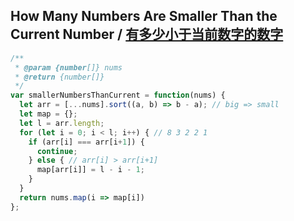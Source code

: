 ## How Many Numbers Are Smaller Than the Current Number / [有多少小于当前数字的数字](https://leetcode-cn.com/problems/how-many-numbers-are-smaller-than-the-current-number/)

```js
/**
 * @param {number[]} nums
 * @return {number[]}
 */
var smallerNumbersThanCurrent = function(nums) {
  let arr = [...nums].sort((a, b) => b - a); // big => small
  let map = {};
  let l = arr.length;
  for (let i = 0; i < l; i++) { // 8 3 2 2 1
    if (arr[i] === arr[i+1]) {
      continue;
    } else { // arr[i] > arr[i+1] 
      map[arr[i]] = l - i - 1;
    }
  }
  return nums.map(i => map[i])
};
```